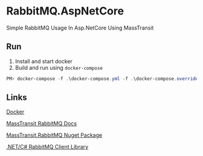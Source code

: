 # RabbitMQ.AspNetCore
<p>
  Simple RabbitMQ Usage In Asp.NetCore Using MassTransit
</p>

## Run 
1. Install and start docker
2. Build and run using `docker-compose`
```powershell
PM> docker-compose -f .\docker-compose.yml -f .\docker-compose.override.yml up -d 
```

## Links
[Docker](https://docs.docker.com/desktop/)

[MassTransit RabbitMQ Docs](https://masstransit.io/documentation/transports/rabbitmq)

[MassTransit.RabbitMQ Nuget Package](https://www.nuget.org/packages/MassTransit.RabbitMQ/)

[.NET/C# RabbitMQ Client Library](https://www.rabbitmq.com/dotnet.html)
